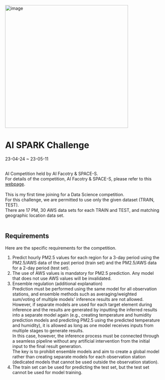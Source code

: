 <img width=400 alt="image" src="https://github.com/jasonheesanglee/kaggle/assets/123557477/c0effd40-da67-4f29-9b27-6ae2f75b3edc">

# AI SPARK Challenge
23-04-24 ~ 23-05-11<br><br>

AI Competition held by AI Facotry & SPACE-S.<br>
For details of the competition, AI Facotry & SPACE-S, please refer to this [webpage](https://aifactory.space/task/2317/overview).
<br><br>
This is my first time joining for a Data Science competition.<br>
For this challenge, we are permitted to use only the given dataset (TRAIN, TEST).<br>
There are 17 PM, 30 AWS data sets for each TRAIN and TEST, and matching geographic location data set.<br><br>

## Requirements
Here are the specific requirements for the competition.<br>
1. Predict hourly PM2.5 values for each region for a 3-day period using the PM2.5/AWS data of the past period (train set) and the PM2.5/AWS data for a 2-day period (test set).
2. The use of AWS values is mandatory for PM2.5 prediction. Any model that does not use AWS values will be invalidated.
3. Ensemble regulation (additional explanation)<br>
   Prediction must be performed using the same model for all observation stations, and ensemble methods such as averaging/weighted sum/voting of multiple models' inference results are not allowed.<br>
   However, if separate models are used for each target element during inference and the results are generated by inputting the inferred results into a separate model again (e.g., creating temperature and humidity prediction models and predicting PM2.5 using the predicted temperature and humidity), it is allowed as long as one model receives inputs from multiple stages to generate results.<br>In this case, however, the inference process must be connected through a seamless pipeline without any artificial intervention from the initial input to the final result generation.<br>
   The key is to prohibit ensemble models and aim to create a global model rather than creating separate models for each observation station (dedicated models that cannot be used outside the observation station).
1. The train set can be used for predicting the test set, but the test set cannot be used for model training.
